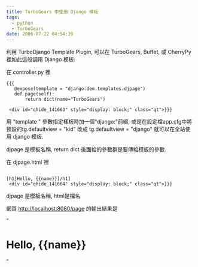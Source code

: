 ```yaml
---
title: TurboGears 中使用 Django 模板
tags:
  - python
  - TurboGears
date: 2006-07-22 04:54:39
---
```


利用 TurboDjango Template Plugin, 可以在 TurboGears, Buffet, 或 CherryPy 裡如此這般調用 Django 模板:

在 controller.py 裡
```
{{{
   @expose(template = "django:dem.templates.djpage")
   def page(self):
       return dict(name="TurboGears")

 <div id="qhide_141663" style="display: block;" class="qt">}}}
```

用 "template " 參數指定樣板時加一個"django:"前綴,
或是在設定檔app.cfg中將預設的tg.defaultview = "kid" 改成
tg.defaultview = "django" 就可以在全站使用 django 模板.

djpage 是模板名稱, return dict
後面給的參數群是要傳給模板的參數.

在  djpage.html 裡
```{{{

[h1]Hello, {{name}}[/h1]
 <div id="qhide_141664" style="display: block;" class="qt">}}}
```

djpage 是模板名稱, html是檔名

網頁 [http://localhost:8080/page](http://localhost:8080/page) 的輸出結果是

"

# Hello, {{name}}
"
